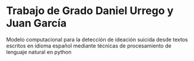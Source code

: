 # Trabajo de Grado Daniel Urrego y Juan García

Modelo computacional para la detección de ideación suicida desde textos escritos en idioma español mediante técnicas de procesamiento de lenguaje natural en python
